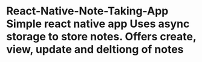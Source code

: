 # React-Native-Note-Taking-App Simple react native app Uses async storage to store notes. Offers create, view, update and deltiong of notes
